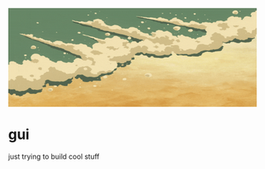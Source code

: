 <img src='./banner.gif' align='center' width='900' height='200'/>

# gui

just trying to build cool stuff

